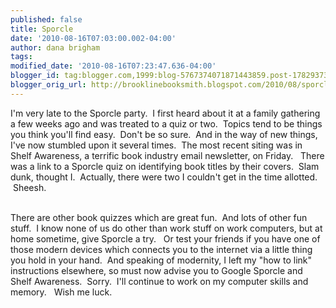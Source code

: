 ```yaml
---
published: false
title: Sporcle
date: '2010-08-16T07:03:00.002-04:00'
author: dana brigham
tags: 
modified_date: '2010-08-16T07:23:47.636-04:00'
blogger_id: tag:blogger.com,1999:blog-5767374071871443859.post-1782937384918271927
blogger_orig_url: http://brooklinebooksmith.blogspot.com/2010/08/sporcle.html
---
```


I'm very late to the Sporcle party.  I first heard about it at a family gathering a few weeks ago and was treated to a quiz or two.  Topics tend to be things you think you'll find easy.  Don't be so sure.  And in the way of new things, I've now stumbled upon it several times.  The most recent siting was in Shelf Awareness, a terrific book industry email newsletter, on Friday.   There was a link to a Sporcle quiz on identifying book titles by their covers.  Slam dunk, thought I.  Actually, there were two I couldn't get in the time allotted.  Sheesh.<div> </div><div>There are other book quizzes which are great fun.  And lots of other fun stuff.  I know none of us do other than work stuff on work computers, but at home sometime, give Sporcle a try.   Or test your friends if you have one of those modern devices which connects you to the internet via a little thing you hold in your hand.  And speaking of modernity, I left my "how to link" instructions elsewhere, so must now advise you to Google Sporcle and Shelf Awareness.  Sorry.  I'll continue to work on my computer skills and memory.   Wish me luck.</div>